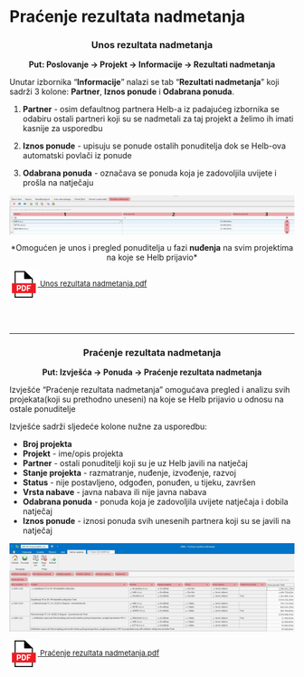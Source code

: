 # Praćenje rezultata nadmetanja


### <p align=center>**Unos rezultata nadmetanja**

**<p align=center>Put: Poslovanje → Projekt → Informacije → Rezultati nadmetanja**  

Unutar izbornika “**Informacije**” nalazi se tab “**Rezultati nadmetanja**” koji sadrži 3 kolone: **Partner**, **Iznos ponude** i **Odabrana ponuda**.

1. **Partner** - osim defaultnog partnera Helb-a iz padajućeg izbornika se odabiru ostali partneri koji su se nadmetali za taj projekt a želimo ih imati kasnije za usporedbu

2. **Iznos ponude** - upisuju se ponude ostalih ponuditelja dok se Helb-ova automatski povlači iz ponude

3. **Odabrana ponuda** - označava se ponuda koja je zadovoljila uvijete i prošla na natječaju

<img src="../images/pracenjeRezultataNadmetanja1.png"
    alt="Praćenje rezultata nadmetanja"
    style="display: block;
            margin-left: auto;
            margin-right: auto;" 
/>
<p align=center>*Omogućen je unos i pregled ponuditelja u fazi <strong>nuđenja</strong> na svim projektima na koje se Helb prijavio*</p>

<a href="../documents/Unos rezultata nadmetanja.pdf" target="_blank">
    <img src="../images/pdf.png" alt="Download link Unos rezultata nadmetanja.pdf" style="width:50px;height:50px;vertical-align:middle">
    <font size="2">Unos rezultata nadmetanja.pdf</font>
</a>

<br></br>
- - -



### <p align=center>**Praćenje rezultata nadmetanja**

**<p align=center>Put: Izvješća → Ponuda → Praćenje rezultata nadmetanja**  

Izvješće “Praćenje rezultata nadmetanja” omogućava pregled i analizu svih projekata(koji su prethodno uneseni) na koje se Helb prijavio u odnosu na ostale ponuditelje

Izvješće sadrži sljedeće kolone nužne za usporedbu:             

- **Broj projekta**
- **Projekt** - ime/opis projekta
- **Partner** - ostali ponuditelji koji su je uz Helb javili na natječaj
- **Stanje projekta** - razmatranje, nuđenje, izvođenje, razvoj
- **Status** - nije postavljeno, odgođen, ponuđen, u tijeku, završen
- **Vrsta nabave** - javna nabava ili nije javna nabava
- **Odabrana ponuda** - ponuda koja je zadovoljila uvijete natječaja i dobila natječaj
- **Iznos ponude** - iznosi ponuda svih unesenih partnera koji su se javili na natječaj

<img src="../images/pracenjeRezultataNadmetanja2.png"
    alt="Praćenje rezultata nadmetanja"
    style="display: block;
            margin-left: auto;
            margin-right: auto;"
/>	

<a href="../documents/Praćenje rezultata nadmetanja.pdf" target="_blank">
    <img src="../images/pdf.png" alt="Download link Praćenje rezultata nadmetanja.pdf" style="width:50px;height:50px;vertical-align:middle">
    <font size="2">Praćenje rezultata nadmetanja.pdf</font>
</a>

<br></br><br></br>